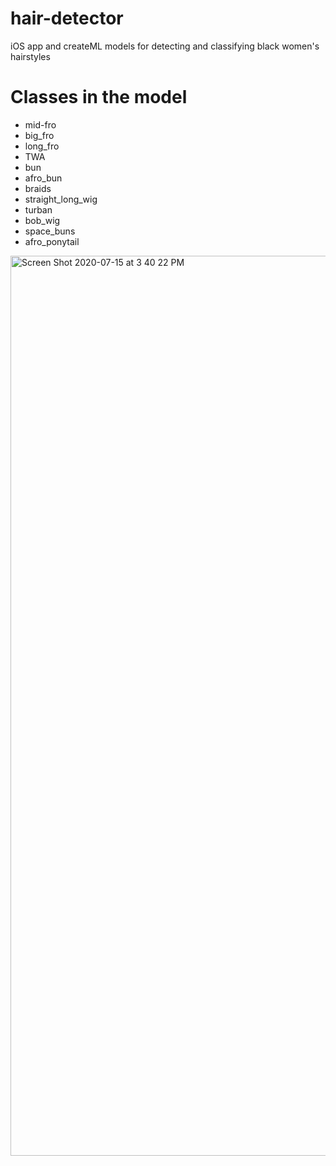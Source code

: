 # hair-detector
iOS app and createML models for detecting and classifying black women's hairstyles

# Classes in the model
- mid-fro
- big_fro
- long_fro
- TWA
- bun
- afro_bun
- braids
- straight_long_wig
- turban
- bob_wig
- space_buns
- afro_ponytail


<img width="1440" alt="Screen Shot 2020-07-15 at 3 40 22 PM" src="https://user-images.githubusercontent.com/50864401/87593800-a3edc080-c6b1-11ea-9bc5-50f4ca353c8f.png">

